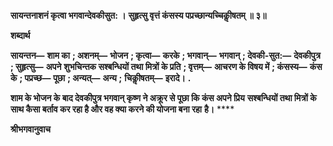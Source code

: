 **सायन्तनाशनं कृत्वा भगवान्देवकीसुत: ।** **सुहृत्सु वृत्तं कंसस्य पप्रच्छान्यच्चिकीॢषतम् ॥ ३॥** 

**शब्दार्थ** 

**सायन्तन—** **शाम का** **; अशनम्—** **भोजन** **; कृत्वा—** **करके** **; भगवान्—** **भगवान्** **; देवकी-सुत:—** **देवकीपुत्र** **; सुहृत्सु—** **अपने** **शुभचिन्तक सश्बन्धियों तथा मित्रों के प्रति** **; वृत्तम्—** **आचरण के विषय में** **; कंसस्य—** **कंस के** **; पप्रच्छ—** **पूछा** **; अन्यत्—** **अन्य** **;** **चिकीॢषतम्—** **इरादे।** **.** 

**शाम के भोजन के बाद देवकीपुत्र भगवान् कृष्ण ने अक्रूर से पूछा कि कंस अपने प्रिय** **सश्बन्धियों तथा मित्रों के साथ कैसा बर्ताव कर रहा है और वह क्या करने की योजना बना रहा** **है।** **** 

**श्रीभगवानुवाच** 